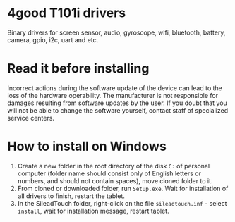 # 4good T101i drivers
Binary drivers for screen sensor, audio, gyroscope, wifi, bluetooth, battery, camera, gpio, i2c, uart and etc.

# Read it before installing

Incorrect actions during the software update of the device
can lead to the loss of the hardware operability. The manufacturer
is not responsible for damages resulting from software updates
by the user. If you doubt that you will not be able to change
the software yourself, contact staff of specialized service centers.

# How to install on Windows

1. Create a new folder in the root directory of the disk `C:` of personal computer
(folder name should consist only of English letters or numbers, and should not contain
spaces), move cloned folder to it.
2. From cloned or downloaded folder, run `Setup.exe`. Wait
for installation of all drivers to finish, restart the tablet.
3. In the SileadTouch folder, right-click on the file `sileadtouch.inf` - select
`install`, wait for installation message, restart tablet.
